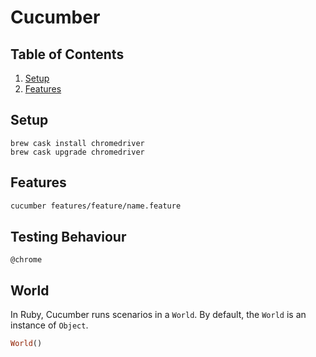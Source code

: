 # Cucumber

## Table of Contents
1. [Setup](#setup)
2. [Features](#features)

## Setup
```
brew cask install chromedriver
brew cask upgrade chromedriver
```

## Features
```bash
cucumber features/feature/name.feature
```

## Testing Behaviour
```
@chrome
```

## World
In Ruby, Cucumber runs scenarios in a `World`. By default, the `World` is an instance of `Object`.
  ```ruby
  World()
  ```
